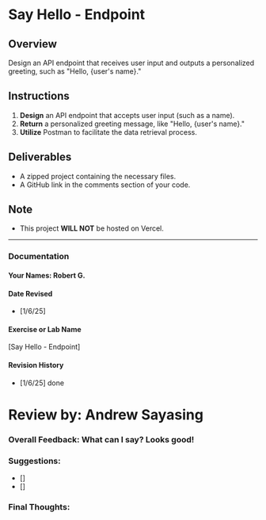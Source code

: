 # Say Hello - Endpoint

## Overview
Design an API endpoint that receives user input and outputs a personalized greeting, such as "Hello, {user's name}."

## Instructions
1. **Design** an API endpoint that accepts user input (such as a name).
2. **Return** a personalized greeting message, like "Hello, {user's name}."
3. **Utilize** Postman to facilitate the data retrieval process.

## Deliverables
- A zipped project containing the necessary files.
- A GitHub link in the comments section of your code.

## Note
- This project **WILL NOT** be hosted on Vercel.

---

### Documentation  

#### Your Names:  Robert G.

#### Date Revised  
- [1/6/25]  

#### Exercise or Lab Name  
[Say Hello - Endpoint]

#### Revision History  
- [1/6/25] done  

# Review by: Andrew Sayasing

### Overall Feedback:  What can I say? Looks good!


### Suggestions:
- []
- []

### Final Thoughts: 
